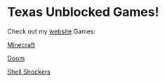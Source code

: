 # Texas Unblocked Games!

Check out my [website](https://sites.google.com/view/wtex)
‎ 
‎ 
‎ 
‎ 
‎ 
‎ 
‎ 
Games:

[Minecraft](https://4texas4.github.io/minecraft.html)

[Doom](https://4texas4.github.io/doom.html)

[Shell Shockers](https://4texas4.github.io/shellshockers.html)
